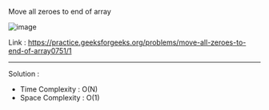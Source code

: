 Move all zeroes to end of array

![image](https://user-images.githubusercontent.com/23376002/224880258-ae926486-2b09-465e-bea2-d70142b551f8.png)

Link : https://practice.geeksforgeeks.org/problems/move-all-zeroes-to-end-of-array0751/1

-----------------------------------------------------------------------------------------------------------------------------------------------------


Solution : 

- Time Complexity : O(N)
- Space Complexity : O(1)


```java


```
